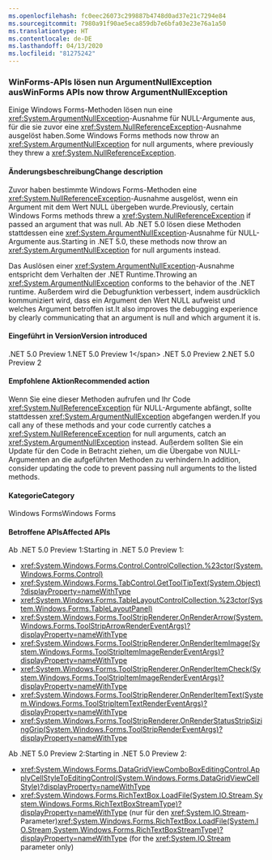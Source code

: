 ```yaml
---
ms.openlocfilehash: fc0eec26073c299887b4748d0ad37e21c7294e84
ms.sourcegitcommit: 7980a91f90ae5eca859db7e6bfa03e23e76a1a50
ms.translationtype: HT
ms.contentlocale: de-DE
ms.lasthandoff: 04/13/2020
ms.locfileid: "81275242"
---
```

### <a name="winforms-apis-now-throw-argumentnullexception"></a><span data-ttu-id="e1a0a-101">WinForms-APIs lösen nun ArgumentNullException aus</span><span class="sxs-lookup"><span data-stu-id="e1a0a-101">WinForms APIs now throw ArgumentNullException</span></span>

<span data-ttu-id="e1a0a-102">Einige Windows Forms-Methoden lösen nun eine <xref:System.ArgumentNullException>-Ausnahme für NULL-Argumente aus, für die sie zuvor eine <xref:System.NullReferenceException>-Ausnahme ausgelöst haben.</span><span class="sxs-lookup"><span data-stu-id="e1a0a-102">Some Windows Forms methods now throw an <xref:System.ArgumentNullException> for null arguments, where previously they threw a <xref:System.NullReferenceException>.</span></span>

#### <a name="change-description"></a><span data-ttu-id="e1a0a-103">Änderungsbeschreibung</span><span class="sxs-lookup"><span data-stu-id="e1a0a-103">Change description</span></span>

<span data-ttu-id="e1a0a-104">Zuvor haben bestimmte Windows Forms-Methoden eine <xref:System.NullReferenceException>-Ausnahme ausgelöst, wenn ein Argument mit dem Wert NULL übergeben wurde.</span><span class="sxs-lookup"><span data-stu-id="e1a0a-104">Previously, certain Windows Forms methods threw a <xref:System.NullReferenceException> if passed an argument that was null.</span></span> <span data-ttu-id="e1a0a-105">Ab .NET 5.0 lösen diese Methoden stattdessen eine <xref:System.ArgumentNullException>-Ausnahme für NULL-Argumente aus.</span><span class="sxs-lookup"><span data-stu-id="e1a0a-105">Starting in .NET 5.0, these methods now throw an <xref:System.ArgumentNullException> for null arguments instead.</span></span>

<span data-ttu-id="e1a0a-106">Das Auslösen einer <xref:System.ArgumentNullException>-Ausnahme entspricht dem Verhalten der .NET Runtime.</span><span class="sxs-lookup"><span data-stu-id="e1a0a-106">Throwing an <xref:System.ArgumentNullException> conforms to the behavior of the .NET runtime.</span></span> <span data-ttu-id="e1a0a-107">Außerdem wird die Debugfunktion verbessert, indem ausdrücklich kommuniziert wird, dass ein Argument den Wert NULL aufweist und welches Argument betroffen ist.</span><span class="sxs-lookup"><span data-stu-id="e1a0a-107">It also improves the debugging experience by clearly communicating that an argument is null and which argument it is.</span></span>

#### <a name="version-introduced"></a><span data-ttu-id="e1a0a-108">Eingeführt in Version</span><span class="sxs-lookup"><span data-stu-id="e1a0a-108">Version introduced</span></span>

<span data-ttu-id="e1a0a-109">.NET 5.0 Preview 1</span><span class="sxs-lookup"><span data-stu-id="e1a0a-109">.NET 5.0 Preview 1\</span></span>
<span data-ttu-id="e1a0a-110">.NET 5.0 Preview 2</span><span class="sxs-lookup"><span data-stu-id="e1a0a-110">.NET 5.0 Preview 2</span></span>

#### <a name="recommended-action"></a><span data-ttu-id="e1a0a-111">Empfohlene Aktion</span><span class="sxs-lookup"><span data-stu-id="e1a0a-111">Recommended action</span></span>

<span data-ttu-id="e1a0a-112">Wenn Sie eine dieser Methoden aufrufen und Ihr Code <xref:System.NullReferenceException> für NULL-Argumente abfängt, sollte stattdessen <xref:System.ArgumentNullException> abgefangen werden.</span><span class="sxs-lookup"><span data-stu-id="e1a0a-112">If you call any of these methods and your code currently catches a <xref:System.NullReferenceException> for null arguments, catch an <xref:System.ArgumentNullException> instead.</span></span> <span data-ttu-id="e1a0a-113">Außerdem sollten Sie ein Update für den Code in Betracht ziehen, um die Übergabe von NULL-Argumenten an die aufgeführten Methoden zu verhindern.</span><span class="sxs-lookup"><span data-stu-id="e1a0a-113">In addition, consider updating the code to prevent passing null arguments to the listed methods.</span></span>

#### <a name="category"></a><span data-ttu-id="e1a0a-114">Kategorie</span><span class="sxs-lookup"><span data-stu-id="e1a0a-114">Category</span></span>

<span data-ttu-id="e1a0a-115">Windows Forms</span><span class="sxs-lookup"><span data-stu-id="e1a0a-115">Windows Forms</span></span>

#### <a name="affected-apis"></a><span data-ttu-id="e1a0a-116">Betroffene APIs</span><span class="sxs-lookup"><span data-stu-id="e1a0a-116">Affected APIs</span></span>

<span data-ttu-id="e1a0a-117">Ab .NET 5.0 Preview 1:</span><span class="sxs-lookup"><span data-stu-id="e1a0a-117">Starting in .NET 5.0 Preview 1:</span></span>

- <xref:System.Windows.Forms.Control.ControlCollection.%23ctor(System.Windows.Forms.Control)>
- <xref:System.Windows.Forms.TabControl.GetToolTipText(System.Object)?displayProperty=nameWithType>
- <xref:System.Windows.Forms.TableLayoutControlCollection.%23ctor(System.Windows.Forms.TableLayoutPanel)>
- <xref:System.Windows.Forms.ToolStripRenderer.OnRenderArrow(System.Windows.Forms.ToolStripArrowRenderEventArgs)?displayProperty=nameWithType>
- <xref:System.Windows.Forms.ToolStripRenderer.OnRenderItemImage(System.Windows.Forms.ToolStripItemImageRenderEventArgs)?displayProperty=nameWithType>
- <xref:System.Windows.Forms.ToolStripRenderer.OnRenderItemCheck(System.Windows.Forms.ToolStripItemImageRenderEventArgs)?displayProperty=nameWithType>
- <xref:System.Windows.Forms.ToolStripRenderer.OnRenderItemText(System.Windows.Forms.ToolStripItemTextRenderEventArgs)?displayProperty=nameWithType>
- <xref:System.Windows.Forms.ToolStripRenderer.OnRenderStatusStripSizingGrip(System.Windows.Forms.ToolStripRenderEventArgs)?displayProperty=nameWithType>

<span data-ttu-id="e1a0a-118">Ab .NET 5.0 Preview 2:</span><span class="sxs-lookup"><span data-stu-id="e1a0a-118">Starting in .NET 5.0 Preview 2:</span></span>

- <xref:System.Windows.Forms.DataGridViewComboBoxEditingControl.ApplyCellStyleToEditingControl(System.Windows.Forms.DataGridViewCellStyle)?displayProperty=nameWithType>
- <span data-ttu-id="e1a0a-119"><xref:System.Windows.Forms.RichTextBox.LoadFile(System.IO.Stream,System.Windows.Forms.RichTextBoxStreamType)?displayProperty=nameWithType> (nur für den <xref:System.IO.Stream>-Parameter)</span><span class="sxs-lookup"><span data-stu-id="e1a0a-119"><xref:System.Windows.Forms.RichTextBox.LoadFile(System.IO.Stream,System.Windows.Forms.RichTextBoxStreamType)?displayProperty=nameWithType> (for the <xref:System.IO.Stream> parameter only)</span></span>

<!-- 

### Affected APIs

- `M:System.Windows.Forms.Control.ControlCollection.#ctor(System.Windows.Forms.Control)`
- `M:System.Windows.Forms.TabControl.GetToolTipText(System.Object)`
- `M:System.Windows.Forms.TableLayoutControlCollection.#ctor(System.Windows.Forms.TableLayoutPanel)`
- `M:System.Windows.Forms.ToolStripRenderer.OnRenderArrow(System.Windows.Forms.ToolStripArrowRenderEventArgs)`
- `M:System.Windows.Forms.ToolStripRenderer.OnRenderItemImage(System.Windows.Forms.ToolStripItemImageRenderEventArgs)`
- `M:System.Windows.Forms.ToolStripRenderer.OnRenderItemCheck(System.Windows.Forms.ToolStripItemImageRenderEventArgs)`
- `M:System.Windows.Forms.ToolStripRenderer.OnRenderItemText(System.Windows.Forms.ToolStripItemTextRenderEventArgs)`
- `M:System.Windows.Forms.ToolStripRenderer.OnRenderStatusStripSizingGrip(System.Windows.Forms.ToolStripRenderEventArgs)`
- `M:System.Windows.Forms.DataGridViewComboBoxEditingControl.ApplyCellStyleToEditingControl(System.Windows.Forms.DataGridViewCellStyle)`
- `M:System.Windows.Forms.RichTextBox.LoadFile(System.IO.Stream,System.Windows.Forms.RichTextBoxStreamType)`

-->
